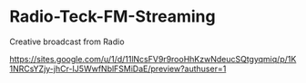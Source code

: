 # Radio-Teck-FM-Streaming
Creative broadcast from Radio

https://sites.google.com/u/1/d/11lNcsFV9r9rooHhKzwNdeucSQtgyqmiq/p/1K1NRCsYZjy-jhCr-IJ5WwfNblFSMiDaE/preview?authuser=1
